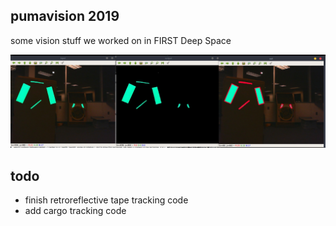 pumavision 2019
---
some vision stuff we worked on in FIRST Deep Space

![img](resources/pipeline.jpeg)

todo
---
 - finish retroreflective tape tracking code
 - add cargo tracking code
